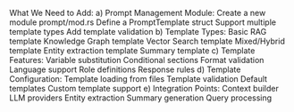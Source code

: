 What We Need to Add:
a) Prompt Management Module:
Create a new module prompt/mod.rs
Define a PromptTemplate struct
Support multiple template types
Add template validation
b) Template Types:
Basic RAG template
Knowledge Graph template
Vector Search template
Mixed/Hybrid template
Entity extraction template
Summary template
c) Template Features:
Variable substitution
Conditional sections
Format validation
Language support
Role definitions
Response rules
d) Template Configuration:
Template loading from files
Template validation
Default templates
Custom template support
e) Integration Points:
Context builder
LLM providers
Entity extraction
Summary generation
Query processing